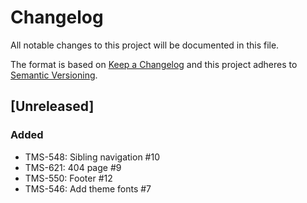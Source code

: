 # Changelog

All notable changes to this project will be documented in this file.

The format is based on [Keep a Changelog](http://keepachangelog.com/en/1.0.0/)
and this project adheres to [Semantic Versioning](http://semver.org/spec/v2.0.0.html).

## [Unreleased]

### Added

- TMS-548: Sibling navigation #10
- TMS-621: 404 page #9
- TMS-550: Footer #12
- TMS-546: Add theme fonts #7
